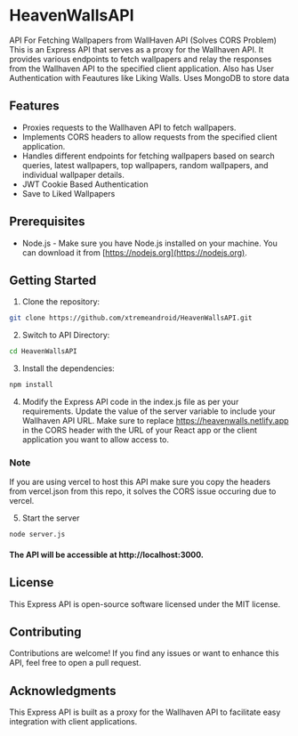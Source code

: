 # HeavenWallsAPI

API For Fetching Wallpapers from WallHaven API (Solves CORS Problem)
This is an Express API that serves as a proxy for the Wallhaven API. It provides various endpoints to fetch wallpapers and relay the responses from the Wallhaven API to the specified client application.
Also has User Authentication with Feautures like Liking Walls.
Uses MongoDB to store data

## Features

- Proxies requests to the Wallhaven API to fetch wallpapers.
- Implements CORS headers to allow requests from the specified client application.
- Handles different endpoints for fetching wallpapers based on search queries, latest wallpapers, top wallpapers, random wallpapers, and individual wallpaper details.
- JWT Cookie Based Authentication
- Save to Liked Wallpapers

## Prerequisites

- Node.js - Make sure you have Node.js installed on your machine. You can download it from [https://nodejs.org](https://nodejs.org).

## Getting Started

1. Clone the repository:

```bash
git clone https://github.com/xtremeandroid/HeavenWallsAPI.git
```

2. Switch to API Directory:

```bash
cd HeavenWallsAPI
```

3. Install the dependencies:

```bash
npm install
```

4. Modify the Express API code in the index.js file as per your requirements. Update the value of the server variable to include your Wallhaven API URL. Make sure to replace https://heavenwalls.netlify.app in the CORS header with the URL of your React app or the client application you want to allow access to.

### Note

If you are using vercel to host this API make sure you copy the headers from vercel.json from this repo, it solves the CORS issue occuring due to vercel.

5. Start the server

```bash
node server.js
```

#### The API will be accessible at http://localhost:3000.

## License

This Express API is open-source software licensed under the MIT license.

## Contributing

Contributions are welcome! If you find any issues or want to enhance this API, feel free to open a pull request.

## Acknowledgments

This Express API is built as a proxy for the Wallhaven API to facilitate easy integration with client applications.
